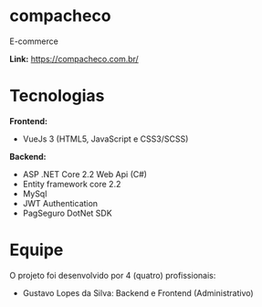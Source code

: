# compacheco
E-commerce

<b>Link:</b> https://compacheco.com.br/

# Tecnologias

<b>Frontend:</b><br>

- VueJs 3 (HTML5, JavaScript e CSS3/SCSS)

<b>Backend:</b><br>

- ASP .NET Core 2.2 Web Api (C#) <br>
- Entity framework core 2.2 <br>
- MySql <br>
- JWT Authentication 
- PagSeguro DotNet SDK 

# Equipe

O projeto foi desenvolvido por 4 (quatro) profissionais:

- Gustavo Lopes da Silva: Backend e Frontend (Administrativo)



